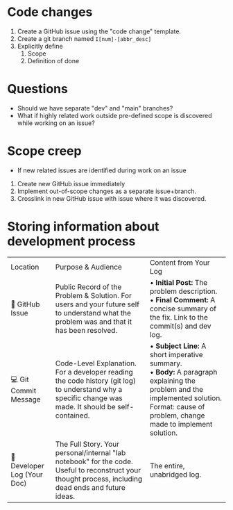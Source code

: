 # Code changes
1. Create a GitHub issue using the "code change" template.
2. Create a git branch named `I[num]-[abbr_desc]`
3. Explicitly define
	1. Scope
	2. Definition of done
# Questions
* Should we have separate "dev" and "main" branches?
* What if highly related work outside pre-defined scope is discovered while working on an issue?

# Scope creep
+ If new related issues are identified during work on an issue
1. Create new GitHub issue immediately
2. Implement out-of-scope changes as a separate issue+branch.
3. Crosslink in new GitHub issue with issue where it was discovered.

# Storing information about development process

|                             |                                                                                                                                                       |                                                                                                                                                                                              |
| --------------------------- | ----------------------------------------------------------------------------------------------------------------------------------------------------- | -------------------------------------------------------------------------------------------------------------------------------------------------------------------------------------------- |
| Location                    | Purpose & Audience                                                                                                                                    | Content from Your Log                                                                                                                                                                        |
| 📝 GitHub Issue             | Public Record of the Problem & Solution. For users and your future self to understand what the problem was and that it has been resolved.             | • **Initial Post:** The problem description.  <br>• **Final Comment:** A concise summary of the fix. Link to the commit(s) and dev log.                                                      |
| 💻 Git Commit Message       | Code-Level Explanation. For a developer reading the code history (git log) to understand why a specific change was made. It should be self-contained. | • **Subject Line:** A short imperative summary.<br>• **Body:** A paragraph explaining the problem and the implemented solution. Format: cause of problem, change made to implement solution. |
| 📓 Developer Log (Your Doc) | The Full Story. Your personal/internal "lab notebook" for the code. Useful to reconstruct your thought process, including dead ends and future ideas. | The entire, unabridged log.                                                                                                                                                                  |
